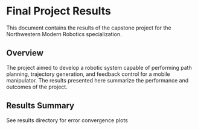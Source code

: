 # Final Project Results

This document contains the results of the capstone project for the Northwestern Modern Robotics specialization.

## Overview

The project aimed to develop a robotic system capable of performing path planning, trajectory generation, and feedback control for a mobile manipulator. The results presented here summarize the performance and outcomes of the project.

## Results Summary
See results directory for error convergence plots
